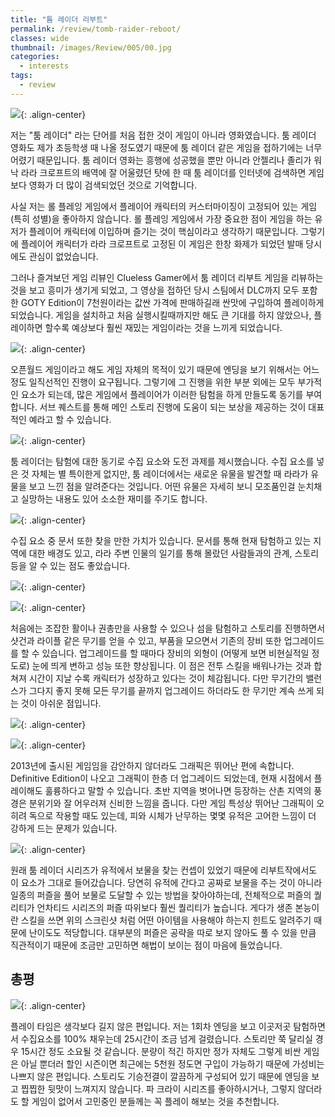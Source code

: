 ```yaml
---
title: "툼 레이더 리부트"
permalink: /review/tomb-raider-reboot/
classes: wide
thumbnail: /images/Review/005/00.jpg
categories:
  - interests
tags:
  - review
---
```


![](/images/Review/005/00.jpg){: .align-center}

저는 "툼 레이더" 라는 단어를 처음 접한 것이 게임이 아니라 영화였습니다. 툼 레이더 영화도 제가 초등학생 때 나올 정도였기 때문에 툼 레이더 같은 게임을 접하기에는 너무 어렸기 때문입니다. 툼 레이더 영화는 흥행에 성공했을 뿐만 아니라 안젤리나 졸리가 워낙 라라 크로프트의 배역에 잘 어울렸던 탓에 한 때 툼 레이더를 인터넷에 검색하면 게임보다 영화가 더 많이 검색되었던 것으로 기억합니다.

사실 저는 롤 플레잉 게임에서 플레이어 캐릭터의 커스터마이징이 고정되어 있는 게임(특히 성별)을 좋아하지 않습니다. 롤 플레잉 게임에서 가장 중요한 점이 게임을 하는 유저가 플레이어 캐릭터에 이입하며 즐기는 것이 핵심이라고 생각하기 때문입니다. 그렇기에 플레이어 캐릭터가 라라 크로프트로 고정된 이 게임은 한창 화제가 되었던 발매 당시에도 관심이 없었습니다.

그러나 즐겨보던 게임 리뷰인 Clueless Gamer에서 툼 레이더 리부트 게임을 리뷰하는 것을 보고 흥미가 생기게 되었고, 그 영상을 접하던 당시 스팀에서 DLC까지 모두 포함한 GOTY Edition이 7천원이라는 값싼 가격에 판매하길래 싼맛에 구입하여 플레이하게 되었습니다. 게임을 설치하고 처음 실행시킬때까지만 해도 큰 기대를 하지 않았으나, 플레이하면 할수록 예상보다 훨씬 재밌는 게임이라는 것을 느끼게 되었습니다.

![](/images/Review/005/01.jpg){: .align-center}

오픈월드 게임이라고 해도 게임 자체의 목적이 있기 때문에 엔딩을 보기 위해서는 어느정도 일직선적인 진행이 요구됩니다. 그렇기에 그 진행을 위한 부분 외에는 모두 부가적인 요소가 되는데, 많은 게임에서 플레이어가 이러한 탐험을 하게 만들도록 동기를 부여합니다. 서브 퀘스트를 통해 메인 스토리 진행에 도움이 되는 보상을 제공하는 것이 대표적인 예라고 할 수 있습니다.

![](/images/Review/005/02.jpg){: .align-center}

툼 레이더는 탐험에 대한 동기로 수집 요소와 도전 과제를 제시했습니다. 수집 요소를 넣은 것 자체는 별 특이한게 없지만, 툼 레이더에서는 새로운 유물을 발견할 때 라라가 유물을 보고 느낀 점을 알려준다는 것입니다. 어떤 유물은 자세히 보니 모조품인걸 눈치채고 실망하는 내용도 있어 소소한 재미를 주기도 합니다.

![](/images/Review/005/03.jpg){: .align-center}

수집 요소 중 문서 또한 찾을 만한 가치가 있습니다. 문서를 통해 현재 탐험하고 있는 지역에 대한 배경도 있고, 라라 주변 인물의 일기를 통해 몰랐던 사람들과의 관계, 스토리 등을 알 수 있는 점도 좋았습니다.

![](/images/Review/005/04.jpg){: .align-center}

![](/images/Review/005/05.jpg){: .align-center}

처음에는 조잡한 활이나 권총만을 사용할 수 있으나 섬을 탐험하고 스토리를 진행하면서 샷건과 라이플 같은 무기를 얻을 수 있고, 부품을 모으면서 기존의 장비 또한 업그레이드를 할 수 있습니다. 업그레이드를 할 때마다 장비의 외형이 (어떻게 보면 비현실적일 정도로) 눈에 띄게 변하고 성능 또한 향상됩니다. 이 점은 전투 스킬을 배워나가는 것과 합쳐져 시간이 지날 수록 캐릭터가 성장하고 있다는 것이 체감됩니다. 다만 무기간의 밸런스가 그다지 좋지 못해 모든 무기를 끝까지 업그레이드 하더라도 한 무기만 계속 쓰게 되는 것이 아쉬운 점입니다.

![](/images/Review/005/06.jpg){: .align-center}

![](/images/Review/005/07.jpg){: .align-center}

2013년에 출시된 게임임을 감안하지 않더라도 그래픽은 뛰어난 편에 속합니다. Definitive Edition이 나오고 그래픽이 한층 더 업그레이드 되었는데, 현재 시점에서 플레이해도 훌륭하다고 말할 수 있습니다. 초반 지역을 벗어나면 등장하는 산촌 지역의 풍경은 분위기와 잘 어우러져 신비한 느낌을 줍니다. 다만 게임 특성상 뛰어난 그래픽이 오히려 독으로 작용할 때도 있는데, 피와 시체가 난무하는 몇몇 유적은 고어한 느낌이 더 강하게 드는 문제가 있습니다.

![](/images/Review/005/08.jpg){: .align-center}

원래 툼 레이더 시리즈가 유적에서 보물을 찾는 컨셉이 있었기 때문에 리부트작에서도 이 요소가 그대로 들어갔습니다. 당연히 유적에 간다고 공짜로 보물을 주는 것이 아니라 일종의 퍼즐을 풀어 보물로 도달할 수 있는 방법을 찾아야하는데, 전체적으로 퍼즐의 퀄리티가 언차티드 시리즈의 퍼즐 따위보다 훨씬 퀄리티가 높습니다. 게다가 생존 본능이란 스킬을 쓰면 위의 스크린샷 처럼 어떤 아이템을 사용해야 하는지 힌트도 알려주기 때문에 난이도도 적당합니다. 대부분의 퍼즐은 공략을 따로 보지 않아도 풀 수 있을 만큼 직관적이기 때문에 조금만 고민하면 해법이 보이는 점이 마음에 들었습니다.

## 총평

![](/images/Review/005/09.png){: .align-center}

플레이 타임은 생각보다 길지 않은 편입니다. 저는 1회차 엔딩을 보고 이곳저곳 탐험하면서 수집요소를 100% 채우는데 25시간이 조금 넘게 걸렸습니다. 스토리만 쭉 달리실 경우 15시간 정도 소요될 것 같습니다. 분량이 적긴 하지만 정가 자체도 그렇게 비싼 게임은 아닐 뿐더러 할인 시즌이면 최근에는 5천원 정도면 구입이 가능하기 때문에 가성비는 나쁘지 않은 편입니다. 스토리도 기승전결이 깔끔하게 구성되어 있기 때문에 엔딩을 보고 찝찝한 뒷맛이 느껴지지 않습니다. 파 크라이 시리즈를 좋아하시거나, 그렇지 않더라도 할 게임이 없어서 고민중인 분들께는 꼭 플레이 해보는 것을 추천합니다.